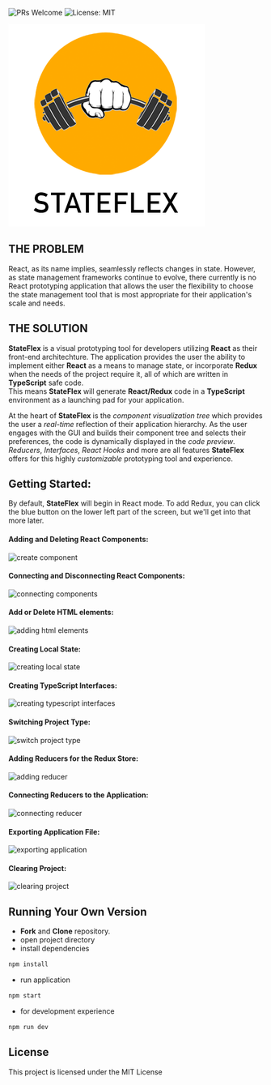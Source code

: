 ![PRs Welcome](https://img.shields.io/badge/PRs-welcome-brightgreen.svg)
![License: MIT](https://img.shields.io/badge/License-MIT-yellow.svg)

![stateflex](stateflex-logo-text@2x.png)

## THE PROBLEM

React, as its name implies, seamlessly reflects changes in state. However, as state management frameworks continue to evolve, there currently is no React prototyping application that allows the user the flexibility to choose the state management tool that is most appropriate for their application's scale and needs.

## THE SOLUTION

**StateFlex** is a visual prototyping tool for developers utilizing **React** as their front-end architechture. The application provides the user the ability to implement either **React** as a means to manage state, or incorporate **Redux** when the needs of the project require it, all of which are written in **TypeScript** safe code.\
This means **StateFlex** will generate **React/Redux** code in a **TypeScript** environment as a launching pad for your application. 

At the heart of **StateFlex** is the _component visualization tree_ which provides the user a _real-time_ reflection of their application hierarchy. As the user engages with the GUI and builds their component tree and selects their preferences, the code is dynamically displayed in the _code preview_. _Reducers_, _Interfaces_, _React Hooks_ and more are all features **StateFlex** offers for this highly _customizable_ prototyping tool and experience. 


## Getting Started:

By default, **StateFlex** will begin in React mode. To add Redux, you can click the blue button on the lower left part of the screen, but we'll get into that more later. 

#### Adding and Deleting React Components:

![create component](https://media.giphy.com/media/MCF3RpKtgWs7jP8EFs/giphy.gif)

#### Connecting and Disconnecting React Components:

![connecting components](https://media.giphy.com/media/lSgNXRLnNxLB9GeF5B/giphy.gif)

#### Add or Delete HTML elements:

![adding html elements](https://media.giphy.com/media/MbAeRgpORgvLb0l2qg/giphy.gif)

#### Creating Local State:

![creating local state](https://media.giphy.com/media/LpuPf0cPhRQ2Zi2ka1/giphy.gif)

#### Creating TypeScript Interfaces:

![creating typescript interfaces](https://media.giphy.com/media/hu83oEDakAg11A6lXP/giphy.gif)

#### Switching Project Type:

![switch project type](https://media.giphy.com/media/kHxwa80SV00GIAGEJt/giphy.gif)

#### Adding Reducers for the Redux Store:

![adding reducer](https://media.giphy.com/media/lnVAdgqdKvfbDW2Bq1/giphy.gif)

#### Connecting Reducers to the Application:

![connecting reducer](https://media.giphy.com/media/ic7r852mW2HahlpPSz/giphy.gif)

#### Exporting Application File:

![exporting application](https://media.giphy.com/media/U4v5xUvNIIZ3H96nTK/giphy.gif)

#### Clearing Project:

![clearing project](https://media.giphy.com/media/J1ccHV8ZuAmRpM9Bes/giphy.gif)

## Running Your Own Version

- **Fork** and **Clone** repository.
- open project directory
- install dependencies

```bash
npm install
```

- run application

```bash
npm start
```

- for development experience

```bash
npm run dev
```

## License

This project is licensed under the MIT License
